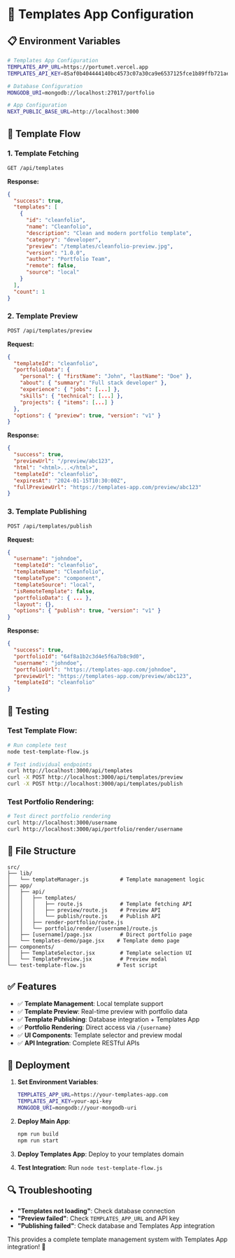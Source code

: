 # 🚀 Templates App Configuration

## 📋 **Environment Variables**

```bash
# Templates App Configuration
TEMPLATES_APP_URL=https://portumet.vercel.app
TEMPLATES_API_KEY=85af0b404444140bc4573c07a30ca9e6537125fce1b89ffb721aed3e94a24e02

# Database Configuration
MONGODB_URI=mongodb://localhost:27017/portfolio

# App Configuration
NEXT_PUBLIC_BASE_URL=http://localhost:3000
```

## 🔄 **Template Flow**

### **1. Template Fetching**
```bash
GET /api/templates
```
**Response:**
```json
{
  "success": true,
  "templates": [
    {
      "id": "cleanfolio",
      "name": "Cleanfolio",
      "description": "Clean and modern portfolio template",
      "category": "developer",
      "preview": "/templates/cleanfolio-preview.jpg",
      "version": "1.0.0",
      "author": "Portfolio Team",
      "remote": false,
      "source": "local"
    }
  ],
  "count": 1
}
```

### **2. Template Preview**
```bash
POST /api/templates/preview
```
**Request:**
```json
{
  "templateId": "cleanfolio",
  "portfolioData": {
    "personal": { "firstName": "John", "lastName": "Doe" },
    "about": { "summary": "Full stack developer" },
    "experience": { "jobs": [...] },
    "skills": { "technical": [...] },
    "projects": { "items": [...] }
  },
  "options": { "preview": true, "version": "v1" }
}
```
**Response:**
```json
{
  "success": true,
  "previewUrl": "/preview/abc123",
  "html": "<html>...</html>",
  "templateId": "cleanfolio",
  "expiresAt": "2024-01-15T10:30:00Z",
  "fullPreviewUrl": "https://templates-app.com/preview/abc123"
}
```

### **3. Template Publishing**
```bash
POST /api/templates/publish
```
**Request:**
```json
{
  "username": "johndoe",
  "templateId": "cleanfolio",
  "templateName": "Cleanfolio",
  "templateType": "component",
  "templateSource": "local",
  "isRemoteTemplate": false,
  "portfolioData": { ... },
  "layout": {},
  "options": { "publish": true, "version": "v1" }
}
```
**Response:**
```json
{
  "success": true,
  "portfolioId": "64f8a1b2c3d4e5f6a7b8c9d0",
  "username": "johndoe",
  "portfolioUrl": "https://templates-app.com/johndoe",
  "previewUrl": "https://templates-app.com/preview/abc123",
  "templateId": "cleanfolio"
}
```

## 🧪 **Testing**

### **Test Template Flow:**
```bash
# Run complete test
node test-template-flow.js

# Test individual endpoints
curl http://localhost:3000/api/templates
curl -X POST http://localhost:3000/api/templates/preview
curl -X POST http://localhost:3000/api/templates/publish
```

### **Test Portfolio Rendering:**
```bash
# Test direct portfolio rendering
curl http://localhost:3000/username
curl http://localhost:3000/api/portfolio/render/username
```

## 📁 **File Structure**

```
src/
├── lib/
│   └── templateManager.js          # Template management logic
├── app/
│   ├── api/
│   │   ├── templates/
│   │   │   ├── route.js            # Template fetching API
│   │   │   ├── preview/route.js    # Preview API
│   │   │   └── publish/route.js    # Publish API
│   │   ├── render-portfolio/route.js
│   │   └── portfolio/render/[username]/route.js
│   ├── [username]/page.jsx         # Direct portfolio page
│   └── templates-demo/page.jsx    # Template demo page
├── components/
│   ├── TemplateSelector.jsx        # Template selection UI
│   └── TemplatePreview.jsx         # Preview modal
└── test-template-flow.js          # Test script
```

## ✅ **Features**

- ✅ **Template Management**: Local template support
- ✅ **Template Preview**: Real-time preview with portfolio data
- ✅ **Template Publishing**: Database integration + Templates App
- ✅ **Portfolio Rendering**: Direct access via `/{username}`
- ✅ **UI Components**: Template selector and preview modal
- ✅ **API Integration**: Complete RESTful APIs

## 🚀 **Deployment**

1. **Set Environment Variables**:
   ```bash
   TEMPLATES_APP_URL=https://your-templates-app.com
   TEMPLATES_API_KEY=your-api-key
   MONGODB_URI=mongodb://your-mongodb-uri
   ```

2. **Deploy Main App**:
   ```bash
   npm run build
   npm run start
   ```

3. **Deploy Templates App**: Deploy to your templates domain

4. **Test Integration**: Run `node test-template-flow.js`

## 🔍 **Troubleshooting**

- **"Templates not loading"**: Check database connection
- **"Preview failed"**: Check `TEMPLATES_APP_URL` and API key
- **"Publishing failed"**: Check database and Templates App integration

This provides a complete template management system with Templates App integration! 🎉
